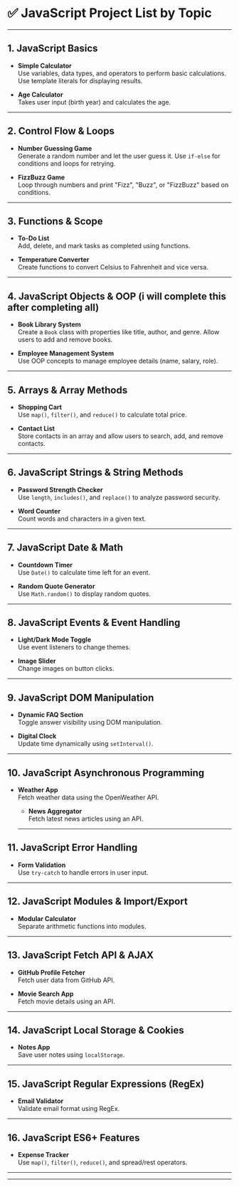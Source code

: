 # ✅ JavaScript Project List by Topic

---

## 1. JavaScript Basics

- **Simple Calculator**  
  Use variables, data types, and operators to perform basic calculations. Use template literals for displaying results.

- **Age Calculator**  
  Takes user input (birth year) and calculates the age.

---

## 2. Control Flow & Loops

- **Number Guessing Game**  
  Generate a random number and let the user guess it. Use `if-else` for conditions and loops for retrying.

- **FizzBuzz Game**  
  Loop through numbers and print "Fizz", "Buzz", or "FizzBuzz" based on conditions.

---

## 3. Functions & Scope

- **To-Do List**  
  Add, delete, and mark tasks as completed using functions.

- **Temperature Converter**  
  Create functions to convert Celsius to Fahrenheit and vice versa.

---

## 4. JavaScript Objects & OOP (i will complete this after completing all)

- **Book Library System**  
  Create a `Book` class with properties like title, author, and genre. Allow users to add and remove books.

- **Employee Management System**  
  Use OOP concepts to manage employee details (name, salary, role).

---

## 5. Arrays & Array Methods

- **Shopping Cart**  
  Use `map()`, `filter()`, and `reduce()` to calculate total price.

- **Contact List**  
  Store contacts in an array and allow users to search, add, and remove contacts.
---

## 6. JavaScript Strings & String Methods

- **Password Strength Checker**  
  Use `length`, `includes()`, and `replace()` to analyze password security.

- **Word Counter**  
  Count words and characters in a given text.

---

## 7. JavaScript Date & Math

- **Countdown Timer**  
  Use `Date()` to calculate time left for an event.

- **Random Quote Generator**  
  Use `Math.random()` to display random quotes.

---

## 8. JavaScript Events & Event Handling

- **Light/Dark Mode Toggle**  
  Use event listeners to change themes.

- **Image Slider**  
  Change images on button clicks.

---

## 9. JavaScript DOM Manipulation

- **Dynamic FAQ Section**  
  Toggle answer visibility using DOM manipulation.

- **Digital Clock**  
  Update time dynamically using `setInterval()`.

---

## 10. JavaScript Asynchronous Programming

- **Weather App**  
  Fetch weather data using the OpenWeather API.

  - **News Aggregator**  
    Fetch latest news articles using an API.

  ---

## 11. JavaScript Error Handling

- **Form Validation**  
  Use `try-catch` to handle errors in user input.

---

## 12. JavaScript Modules & Import/Export

- **Modular Calculator**  
  Separate arithmetic functions into modules.

---

## 13. JavaScript Fetch API & AJAX

- **GitHub Profile Fetcher**  
  Fetch user data from GitHub API.

- **Movie Search App**  
  Fetch movie details using an API.

---

## 14. JavaScript Local Storage & Cookies

- **Notes App**  
  Save user notes using `localStorage`.

---

## 15. JavaScript Regular Expressions (RegEx)

- **Email Validator**  
  Validate email format using RegEx.

---

## 16. JavaScript ES6+ Features

- **Expense Tracker**  
  Use `map()`, `filter()`, `reduce()`, and spread/rest operators.

---

___________________________________________________________________________________________________________________


<!-- # AI JavaScript Code Formatter 🧠✨

This is a web-based AI tool that formats messy JavaScript code into clean, readable code using popular style guides like **Airbnb**, **Google**, or **StandardJS**.

## 🔧 Features
- Paste raw JavaScript code
- Select a code style (Airbnb / Google / StandardJS)
- AI formats the code instantly using OpenAI
- Copy formatted code with one click

## 📦 Tech Stack
- HTML, CSS, JavaScript
- Tailwind CSS (via CDN)
- OpenAI API
- Clipboard API

## 🚀 How It Works
1. User pastes raw JS code
2. Selects a style (e.g., Airbnb)
3. AI reformats it based on selected style
4. Output is shown in a formatted box with copy option

## 📌 Project Status
Still in development — style options and OpenAI integration working.

---
 -->
